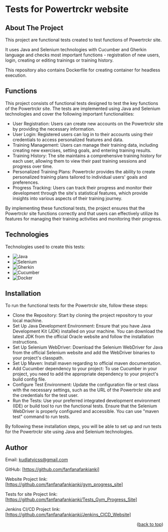 # Tests for Powertrckr website
<a name="readme-top"></a>
<!-- ABOUT THE PROJECT -->
## About The Project

This project are functional tests created to test functions of Powertrckr site. 

It uses Java and Selenium technologies with Cucumber and Gherkin language and checks most important functions - registration of new users, login, creating or editing trainings or training history. 

This repository also contains Dockerfile for creating container for headless execution. 

<!-- FUNCTIONS -->
## Functions

This project consists of functional tests designed to test the key functions of the Powertrckr site. The tests are implemented using Java and Selenium technologies and cover the following important functionalities:

* User Registration: Users can create new accounts on the Powertrckr site by providing the necessary information.
* User Login: Registered users can log in to their accounts using their credentials to access personalized features and data.
* Training Management: Users can manage their training data, including creating new exercises, setting goals, and entering training results.
* Training History: The site maintains a comprehensive training history for each user, allowing them to view their past training sessions and progress over time.
* Personalized Training Plans: Powertrckr provides the ability to create personalized training plans tailored to individual users' goals and preferences.
* Progress Tracking: Users can track their progress and monitor their development through the site's statistical features, which provide insights into various aspects of their training journey.

By implementing these functional tests, the project ensures that the Powertrckr site functions correctly and that users can effectively utilize its features for managing their training activities and monitoring their progress.

<!-- TECHNOLOGIES -->
## Technologies

Technologies used to create this tests:
* ![Java](https://img.shields.io/badge/Java-007396?style=for-the-badge&logo=java&logoColor=white)
* ![Selenium](https://img.shields.io/badge/Selenium-43B02A?style=for-the-badge&logo=selenium&logoColor=white)
* ![Gherkin](https://img.shields.io/badge/Gherkin-5B2063?style=for-the-badge)
* ![Cucumber](https://img.shields.io/badge/Cucumber-23D96C?style=for-the-badge)
* ![Docker](https://img.shields.io/badge/Docker-2496ED?style=for-the-badge&logo=docker&logoColor=white)

<!-- INSTALLATION -->
## Installation

To run the functional tests for the Powertrckr site, follow these steps:

* Clone the Repository: Start by cloning the project repository to your local machine.
* Set Up Java Development Environment: Ensure that you have Java Development Kit (JDK) installed on your machine. You can download the latest JDK from the official Oracle website and follow the installation instructions.
* Set Up Selenium WebDriver: Download the Selenium WebDriver for Java from the official Selenium website and add the WebDriver binaries to your project's classpath.
* Set Up Maven: Install maven regarding to official maven documentation.
* Add Cucumber dependency to your project: To use Cucumber in your project, you need to add the appropriate dependency to your project's build config file.
* Configure Test Environment: Update the configuration file or test class with the necessary settings, such as the URL of the Powertrckr site and the credentials for the test user.
* Run the Tests: Use your preferred integrated development environment (IDE) or build tool to run the functional tests. Ensure that the Selenium WebDriver is properly configured and accessible. You can use "maven test" command to run tests.

By following these installation steps, you will be able to set up and run tests for the Powertrckr site using Java and Selenium technologies.

<!-- AUTHOR -->
## Author

Email: kudlatyicss@gmail.com

GitHub: [https://github.com/fanfanafankianki]

Website Project link: [https://github.com/fanfanafankianki/gym_progress_site]

Tests for site Project link: [https://github.com/fanfanafankianki/Tests_Gym_Progress_Site]

Jenkins CI/CD Project link: [https://github.com/fanfanafankianki/Jenkins_CICD_Website]
<p align="right">(<a href="#readme-top">back to top</a>)</p>
